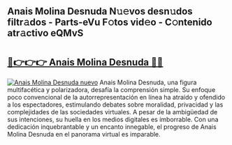 ## Anais Molina Desnuda N𝚞𝚎vos desn𝚞dos filtr𝚊dos - Parts-eVu F𝚘tos vid𝚎o - C𝚘ntenido atr𝚊ctivo eQMvS

# <h2><a href="http://mb0zgf.tromn.icu/?c=Anais+Molina+Desnuda">🔗👉👉👉 Anais Molina Desnuda 🔗🔗</a></h2>

[![Anais Molina Desnuda nuevo](https://i.imgur.com/pEAQMta.gif)](http://mb0zgf.tromn.icu/?c=Anais+Molina+Desnuda)
Anais Molina Desnuda, una figura multifacética y polarizadora, desafía la comprensión simple. Su enfoque poco convencional de la autorrepresentación en línea ha atraído y ofendido a los espectadores, estimulando debates sobre moralidad, privacidad y las complejidades de las sociedades virtuales. A pesar de la ambigüedad de sus intenciones, su huella en los medios digitales es imborrable. Con una dedicación inquebrantable y un encanto innegable, el progreso de Anais Molina Desnuda en el panorama virtual es imparable.
